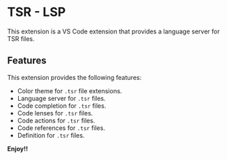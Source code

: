 # TSR - LSP

This extension is a VS Code extension that provides a language server for TSR files.

## Features

This extension provides the following features:

- Color theme for `.tsr` file extensions.
- Language server for `.tsr` files.
- Code completion for `.tsr` files.
- Code lenses for `.tsr` files.
- Code actions for `.tsr` files.
- Code references for `.tsr` files.
- Definition for `.tsr` files.

**Enjoy!!**
